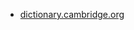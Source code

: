* [dictionary.cambridge.org](https://dictionary.cambridge.org/es/diccionario/ingles-espanol/complimentary)
